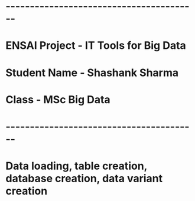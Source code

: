 # ----------------------------------------
# ENSAI Project - IT Tools for Big Data
# Student Name - Shashank Sharma
# Class - MSc Big Data
# ----------------------------------------

# Data loading, table creation, database creation, data variant creation


